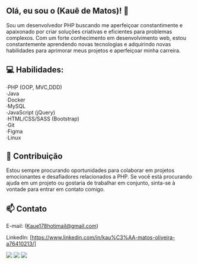 ## Olá, eu sou o (Kauê de Matos)! :wave:

Sou um desenvolvedor PHP buscando me aperfeiçoar constantimente e apaixonado por criar soluções criativas e eficientes para problemas complexos. Com um forte conhecimento em desenvolvimento web, estou constantemente aprendendo novas tecnologias e adquirindo novas habilidades para aprimorar meus projetos e aperfeiçoar minha carreira.

## :computer: Habilidades:

 ·PHP (OOP, MVC,DDD) <br>
 ·Java <br>
 ·Docker <br>
 ·MySQL <br>
 ·JavaScript (jQuery) <br>
 ·HTML/CSS/SASS (Bootstrap) <br>
 ·Git <br>
 ·Figma <br>
 ·Linux 

## :handshake: Contribuição

 Estou sempre procurando oportunidades para colaborar em projetos emocionantes e desafiadores relacionados a PHP. Se você está procurando ajuda em um  projeto ou gostaria de trabalhar em conjunto, sinta-se à vontade para entrar em contato comigo.

## :mailbox: Contato
 E-mail: (Kaue178hotimail@gmail.com)
 
 LinkedIn: [https://www.linkedin.com/in/kau%C3%AA-matos-oliveira-a76410213/]
 
   <a href = "mailto:kaue178hotimail@gmail.com"><img src="https://img.shields.io/badge/-Gmail-%23333?style=for-the-badge&logo=gmail&logoColor=white" target="_blank"></a>
  <a href="https://www.linkedin.com/in/kauê-matos-oliveira-a76410213/" target="_blank"><img src="https://img.shields.io/badge/-LinkedIn-%230077B5?style=for-the-badge&logo=linkedin&logoColor=white" target="_blank"></a>
  <a href="https://ikauematos.github.io/Portfolio/" target="_blank"><img src="https://img.shields.io/badge/-Portf%C3%B3lio-brown?style=for-the-badge&logo=true" target="_blank"></a>

</div>  





